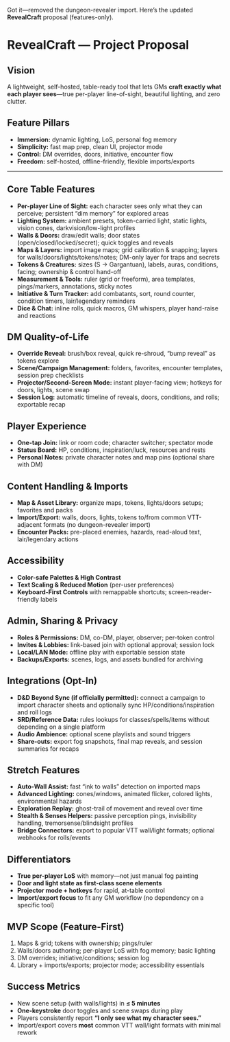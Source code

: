 Got it—removed the dungeon-revealer import. Here’s the updated **RevealCraft** proposal (features-only).

# RevealCraft — Project Proposal

## Vision

A lightweight, self-hosted, table-ready tool that lets GMs **craft exactly what each player sees**—true per-player line-of-sight, beautiful lighting, and zero clutter.

## Feature Pillars

- **Immersion:** dynamic lighting, LoS, personal fog memory
- **Simplicity:** fast map prep, clean UI, projector mode
- **Control:** DM overrides, doors, initiative, encounter flow
- **Freedom:** self-hosted, offline-friendly, flexible imports/exports

---

## Core Table Features

- **Per-player Line of Sight:** each character sees only what they can perceive; persistent “dim memory” for explored areas
- **Lighting System:** ambient presets, token-carried light, static lights, vision cones, darkvision/low-light profiles
- **Walls & Doors:** draw/edit walls; door states (open/closed/locked/secret); quick toggles and reveals
- **Maps & Layers:** import image maps; grid calibration & snapping; layers for walls/doors/lights/tokens/notes; DM-only layer for traps and secrets
- **Tokens & Creatures:** sizes (S → Gargantuan), labels, auras, conditions, facing; ownership & control hand-off
- **Measurement & Tools:** ruler (grid or freeform), area templates, pings/markers, annotations, sticky notes
- **Initiative & Turn Tracker:** add combatants, sort, round counter, condition timers, lair/legendary reminders
- **Dice & Chat:** inline rolls, quick macros, GM whispers, player hand-raise and reactions

## DM Quality-of-Life

- **Override Reveal:** brush/box reveal, quick re-shroud, “bump reveal” as tokens explore
- **Scene/Campaign Management:** folders, favorites, encounter templates, session prep checklists
- **Projector/Second-Screen Mode:** instant player-facing view; hotkeys for doors, lights, scene swap
- **Session Log:** automatic timeline of reveals, doors, conditions, and rolls; exportable recap

## Player Experience

- **One-tap Join:** link or room code; character switcher; spectator mode
- **Status Board:** HP, conditions, inspiration/luck, resources and rests
- **Personal Notes:** private character notes and map pins (optional share with DM)

## Content Handling & Imports

- **Map & Asset Library:** organize maps, tokens, lights/doors setups; favorites and packs
- **Import/Export:** walls, doors, lights, tokens to/from common VTT-adjacent formats (no dungeon-revealer import)
- **Encounter Packs:** pre-placed enemies, hazards, read-aloud text, lair/legendary actions

## Accessibility

- **Color-safe Palettes & High Contrast**
- **Text Scaling & Reduced Motion** (per-user preferences)
- **Keyboard-First Controls** with remappable shortcuts; screen-reader-friendly labels

## Admin, Sharing & Privacy

- **Roles & Permissions:** DM, co-DM, player, observer; per-token control
- **Invites & Lobbies:** link-based join with optional approval; session lock
- **Local/LAN Mode:** offline play with exportable session state
- **Backups/Exports:** scenes, logs, and assets bundled for archiving

## Integrations (Opt-In)

- **D\&D Beyond Sync (if officially permitted):** connect a campaign to import character sheets and optionally sync HP/conditions/inspiration and roll logs
- **SRD/Reference Data:** rules lookups for classes/spells/items without depending on a single platform
- **Audio Ambience:** optional scene playlists and sound triggers
- **Share-outs:** export fog snapshots, final map reveals, and session summaries for recaps

## Stretch Features

- **Auto-Wall Assist:** fast “ink to walls” detection on imported maps
- **Advanced Lighting:** cones/windows, animated flicker, colored lights, environmental hazards
- **Exploration Replay:** ghost-trail of movement and reveal over time
- **Stealth & Senses Helpers:** passive perception pings, invisibility handling, tremorsense/blindsight profiles
- **Bridge Connectors:** export to popular VTT wall/light formats; optional webhooks for rolls/events

## Differentiators

- **True per-player LoS** with memory—not just manual fog painting
- **Door and light state as first-class scene elements**
- **Projector mode + hotkeys** for rapid, at-table control
- **Import/export focus** to fit any GM workflow (no dependency on a specific tool)

## MVP Scope (Feature-First)

1. Maps & grid; tokens with ownership; pings/ruler
2. Walls/doors authoring; per-player LoS with fog memory; basic lighting
3. DM overrides; initiative/conditions; session log
4. Library + imports/exports; projector mode; accessibility essentials

## Success Metrics

- New scene setup (with walls/lights) in **≤ 5 minutes**
- **One-keystroke** door toggles and scene swaps during play
- Players consistently report **“I only see what my character sees.”**
- Import/export covers **most** common VTT wall/light formats with minimal rework
